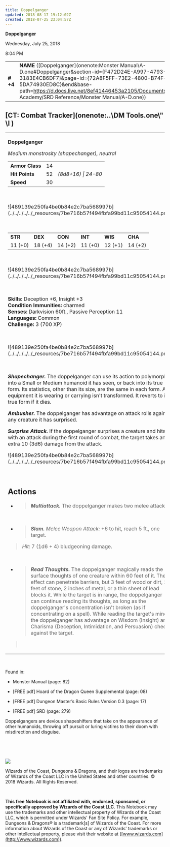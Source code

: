 ```yaml
---
title: Doppelganger
updated: 2018-08-17 19:12:02Z
created: 2018-07-25 23:04:57Z
---
```


**Doppelganger**

Wednesday, July 25, 2018

8:04 PM

|           |                                                                                                                                                                                                                                                                                                  |        |        |        |     |       |        |
|-----------|--------------------------------------------------------------------------------------------------------------------------------------------------------------------------------------------------------------------------------------------------------------------------------------------------|--------|--------|--------|-----|-------|--------|
| **\# +4** | **NAME** ([Doppelganger](onenote:Monster Manual\\A-D.one#Doppelganger&section-id={F472D24E-A997-4793-BF1A-3183E4CB6DF7}&page-id={72A8F5FF-73E2-4800-B74F-5DA74930ED8C}&end&base-path=https://d.docs.live.net/8ef41446453a2105/Documents/Adventure Academy/SRD Reference/Monster Manual/A-D.one)) | **14** | **52** | **52** | \-  | Notes | 700 XP |

## [CT: Combat Tracker](onenote:..\\DM Tools.one\\" \l )

<table><tbody><tr class="odd"><td><p><strong>Doppelganger</strong></p><p><em>Medium monstrosity (shapechanger), neutral<br />
</em></p><table><tbody><tr class="odd"><td><strong>Armor Class</strong></td><td>14</td><td> </td></tr><tr class="even"><td><strong>Hit Points</strong></td><td>52</td><td><em>(8d8+16) | 24-80</em></td></tr><tr class="odd"><td><strong>Speed</strong></td><td>30</td><td> </td></tr></tbody></table><p> </p><p>![489139e250fa4be0b84e2c7ba568997b](../../../../../_resources/7be716b57f494fbfa99bd11c95054144.png)</p><p> </p><table><tbody><tr class="odd"><td><strong>STR</strong></td><td><strong>DEX</strong></td><td><strong>CON</strong></td><td><strong>INT</strong></td><td><strong>WIS</strong></td><td><strong>CHA</strong></td></tr><tr class="even"><td>11 (+0)</td><td>18 (+4)</td><td>14 (+2)</td><td>11 (+0)</td><td>12 (+1)</td><td>14 (+2)</td></tr></tbody></table><p> </p><p>![489139e250fa4be0b84e2c7ba568997b](../../../../../_resources/7be716b57f494fbfa99bd11c95054144.png)</p><p> </p><p><strong>Skills:</strong> Deception +6, Insight +3<br />
<strong>Condition Immunities:</strong> charmed<br />
<strong>Senses:</strong> Darkvision 60ft., Passive Perception 11<br />
<strong>Languages:</strong> Common<br />
<strong>Challenge:</strong> 3 (700 XP)</p><p> </p><p>![489139e250fa4be0b84e2c7ba568997b](../../../../../_resources/7be716b57f494fbfa99bd11c95054144.png)</p><p> </p><p><em><strong>Shapechanger.</strong></em> The doppelganger can use its action to polymorph into a Small or Medium humanoid it has seen, or back into its true form. Its statistics, other than its size, are the same in each form. Any equipment it is wearing or carrying isn't transformed. It reverts to its true form if it dies.</p><p><em><strong>Ambusher.</strong></em> The doppelganger has advantage on attack rolls against any creature it has surprised.</p><p><em><strong>Surprise Attack.</strong></em> If the doppelganger surprises a creature and hits it with an attack during the first round of combat, the target takes an extra 10 (3d6) damage from the attack.</p><p>![489139e250fa4be0b84e2c7ba568997b](../../../../../_resources/7be716b57f494fbfa99bd11c95054144.png)</p><p> </p><h2 id="actions"><strong>Actions</strong></h2><ul><li><blockquote><p><em><strong>Multiattack.</strong></em> The doppelganger makes two melee attacks.</p></blockquote></li></ul><p> </p><ul><li><blockquote><p><em><strong>Slam.</strong> Melee Weapon Attack:</em> +6 to hit, reach 5 ft., one target.</p></blockquote></li></ul><blockquote><p><em>Hit:</em> 7 (1d6 + 4) bludgeoning damage.</p></blockquote><p> </p><ul><li><blockquote><p><em><strong>Read Thoughts.</strong></em> The doppelganger magically reads the surface thoughts of one creature within 60 feet of it. The effect can penetrate barriers, but 3 feet of wood or dirt, 2 feet of stone, 2 inches of metal, or a thin sheet of lead blocks it. While the target is in range, the doppelganger can continue reading its thoughts, as long as the doppelganger's concentration isn't broken (as if concentrating on a spell). While reading the target's mind, the doppelganger has advantage on Wisdom (Insight) and Charisma (Deception, Intimidation, and Persuasion) checks against the target.</p></blockquote></li></ul><blockquote><p> </p></blockquote></td></tr></tbody></table>

 

Found in:

-   Monster Manual (page: 82)

-   \[FREE pdf\] Hoard of the Dragon Queen Supplemental (page: 08)

-   \[FREE pdf\] Dungeon Master’s Basic Rules Version 0.3 (page: 17)

-   \[FREE pdf\] SRD (page: 279)

Doppelgangers are devious shapeshifters that take on the appearance of other humanoids, throwing off pursuit or luring victims to their doom with misdirection and disguise.

 

 

![](tmp\media\image2.png)

Wizards of the Coast, Dungeons & Dragons, and their logos are trademarks of Wizards of the Coast LLC in the United States and other countries. © 2018 Wizards. All Rights Reserved.

 

**This free Notebook is not affiliated with, endorsed, sponsored, or specifically approved by Wizards of the Coast LLC**. This Notebook may use the trademarks and other intellectual property of Wizards of the Coast LLC, which is permitted under Wizards' Fan Site Policy. For example, Dungeons & Dragons® is a trademark\[s\] of Wizards of the Coast. For more information about Wizards of the Coast or any of Wizards' trademarks or other intellectual property, please visit their website at ([www.wizards.com](http://www.wizards.com)).
